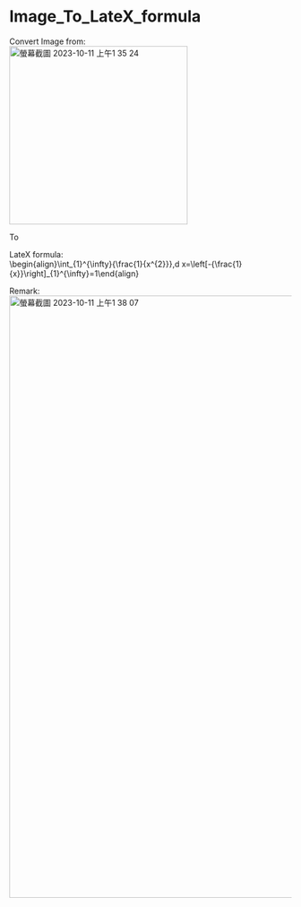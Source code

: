 # Image_To_LateX_formula

Convert Image from:\
<img width="318" alt="螢幕截圖 2023-10-11 上午1 35 24" src="https://github.com/TonnyWong1052/Image_To_LateX_formula/assets/101496194/a8ca0d3f-1054-4a2e-8198-827cac9937cb">

To

LateX formula:\
\begin{align}\int_{1}^{\infty}{\frac{1}{x^{2}}}\,d x=\left[-{\frac{1}{x}}\right]_{1}^{\infty}=1\end{align}

Remark:
<img width="1074" alt="螢幕截圖 2023-10-11 上午1 38 07" src="https://github.com/TonnyWong1052/Image_To_LateX_formula/assets/101496194/255a04fc-36ca-458b-85fe-d0e493078124">
